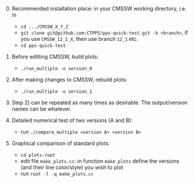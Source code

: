  0) Recommended installation place: in your CMSSW working directory, i.e. in
    * `cd .../CMSSW_X_Y_Z`
    * `git clone git@github.com:CTPPS/pps-quick-test.git -b <branch>`, if you use `CMSSW_12_1_X`, then use branch `12_1` etc.
    * `cd pps-quick-test`

 1) Before editting CMSSW, build plots:
    * `./run_multiple -o version_0`

 2) After making changes to CMSSW, rebuild plots:
    * `./run_multiple -o version_1`

 3) Step 2) can be repeated as many times as desirable. The output/version names can be whatever.

 4) Detailed numerical test of two versions (A and B):
	* run `./compare_multiple <version A> <version B>`

 5) Graphical comparison of standard plots:
	* `cd plots-root`
    * edit file `make_plots.cc`: in function `make_plots` define the versions (and their line color/style) you wish to plot
    * run `root -l -q make_plots.cc`
